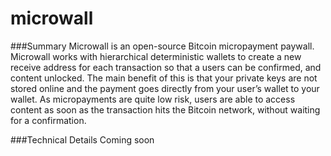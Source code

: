 # microwall
###Summary
Microwall is an open-source Bitcoin micropayment paywall. Microwall works with hierarchical deterministic wallets to create a new receive address for each transaction so that a users can be confirmed, and content unlocked. The main benefit of this is that your private keys are not stored online and the payment goes directly from your user’s wallet to your wallet. As micropayments are quite low risk, users are able to access content as soon as the transaction hits the Bitcoin network, without waiting for a confirmation. 

###Technical Details
Coming soon
